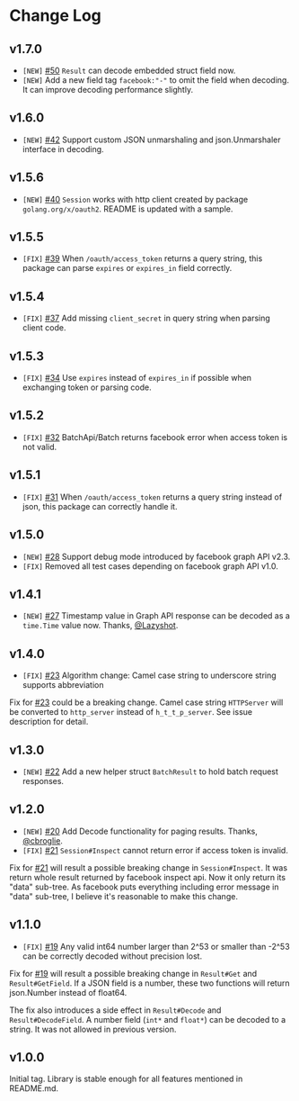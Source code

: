 # Change Log #

## v1.7.0 ##

* `[NEW]` [#50](https://github.com/huandu/facebook/pull/50) `Result` can decode embedded struct field now.
* `[NEW]` Add a new field tag `facebook:"-"` to omit the field when decoding. It can improve decoding performance slightly.

## v1.6.0 ##

* `[NEW]` [#42](https://github.com/huandu/facebook/pull/42) Support custom JSON unmarshaling and json.Unmarshaler interface in decoding.

## v1.5.6 ##

* `[NEW]` [#40](https://github.com/huandu/facebook/pull/40) `Session` works with http client created by package `golang.org/x/oauth2`. README is updated with a sample.

## v1.5.5 ##

* `[FIX]` [#39](https://github.com/huandu/facebook/pull/39) When `/oauth/access_token` returns a query string, this package can parse `expires` or `expires_in` field correctly.

## v1.5.4 ##

* `[FIX]` [#37](https://github.com/huandu/facebook/pull/37) Add missing `client_secret` in query string when parsing client code.

## v1.5.3 ##

* `[FIX]` [#34](https://github.com/huandu/facebook/pull/34) Use `expires` instead of `expires_in` if possible when exchanging token or parsing code.

## v1.5.2 ##

* `[FIX]` [#32](https://github.com/huandu/facebook/pull/32) BatchApi/Batch returns facebook error when access token is not valid.

## v1.5.1 ##

* `[FIX]` [#31](https://github.com/huandu/facebook/pull/31) When `/oauth/access_token` returns a query string instead of json, this package can correctly handle it.

## v1.5.0 ##

* `[NEW]` [#28](https://github.com/huandu/facebook/pull/28) Support debug mode introduced by facebook graph API v2.3.
* `[FIX]` Removed all test cases depending on facebook graph API v1.0.

## v1.4.1 ##

* `[NEW]` [#27](https://github.com/huandu/facebook/pull/27) Timestamp value in Graph API response can be decoded as a `time.Time` value now. Thanks, [@Lazyshot](https://github.com/Lazyshot).

## v1.4.0 ##

* `[FIX]` [#23](https://github.com/huandu/facebook/issues/24) Algorithm change: Camel case string to underscore string supports abbreviation

Fix for [#23](https://github.com/huandu/facebook/issues/24) could be a breaking change. Camel case string `HTTPServer` will be converted to `http_server` instead of `h_t_t_p_server`. See issue description for detail.

## v1.3.0 ##

* `[NEW]` [#22](https://github.com/huandu/facebook/issues/22) Add a new helper struct `BatchResult` to hold batch request responses.

## v1.2.0 ##

* `[NEW]` [#20](https://github.com/huandu/facebook/issues/20) Add Decode functionality for paging results. Thanks, [@cbroglie](https://github.com/cbroglie).
* `[FIX]` [#21](https://github.com/huandu/facebook/issues/21) `Session#Inspect` cannot return error if access token is invalid.

Fix for [#21](https://github.com/huandu/facebook/issues/21) will result a possible breaking change in `Session#Inspect`. It was return whole result returned by facebook inspect api. Now it only return its "data" sub-tree. As facebook puts everything including error message in "data" sub-tree, I believe it's reasonable to make this change.

## v1.1.0 ##

* `[FIX]` [#19](https://github.com/huandu/facebook/issues/19) Any valid int64 number larger than 2^53 or smaller than -2^53 can be correctly decoded without precision lost.

Fix for [#19](https://github.com/huandu/facebook/issues/19) will result a possible breaking change in `Result#Get` and `Result#GetField`. If a JSON field is a number, these two functions will return json.Number instead of float64.

The fix also introduces a side effect in `Result#Decode` and `Result#DecodeField`. A number field (`int*` and `float*`) can be decoded to a string. It was not allowed in previous version.

## v1.0.0 ##

Initial tag. Library is stable enough for all features mentioned in README.md.
